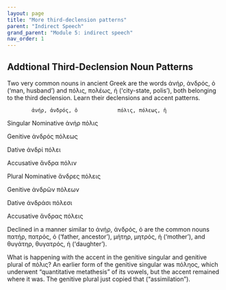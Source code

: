 ```yaml
---
layout: page
title: "More third-declension patterns"
parent: "Indirect Speech"
grand_parent: "Module 5: indirect speech"
nav_order: 1
---
```


## Addtional Third-Declension Noun Patterns
Two very common nouns in ancient Greek are the words ἀνήρ, ἀνδρός, ὁ (‘man, husband’) and πόλις, πολέως, ἡ (‘city-state, polis’), both belonging to the third declension. Learn their declensions and accent patterns.

			ἀνήρ, ἀνδρός, ὁ 			πόλις, πόλεως, ἡ 
Singular
Nominative		ἀνήρ					πόλις

Genitive		ἀνδρός					πόλεως 

Dative			ἀνδρί					πόλει		

Accusative		ἄνδρα 					πόλιν 


Plural
Nominative		ἄνδρες 				πόλεις 

Genitive		ἀνδρῶν 				πόλεων

Dative			ἀνδράσι 				πόλεσι 

Accusative		ἄνδρας 				πόλεις 


Declined in a manner similar to ἀνήρ, ἀνδρός, ὁ are the common nouns πατήρ, πατρός, ὁ (‘father, ancestor’), μήτηρ, μητρός, ἡ (‘mother’), and θυγάτηρ, θυγατρός, ἡ (‘daughter’). 

What is happening with the accent in the genitive singular and genitive plural of πόλις? An earlier form of the genitive singular was πόληος, which underwent “quantitative metathesis” of its vowels, but the accent remained where it was. The genitive plural just copied that (“assimilation”).
